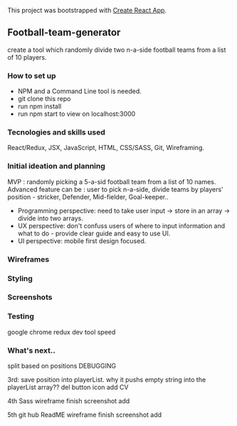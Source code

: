 This project was bootstrapped with [Create React App](https://github.com/facebook/create-react-app).

## Football-team-generator
create a tool which randomly divide two n-a-side football teams from a list of 10 players.

### How to set up
* NPM and a Command Line tool is needed.
* git clone this repo
* run npm install 
* run npm start to view on localhost:3000

### Tecnologies and skills used
React/Redux, JSX, JavaScript, HTML, CSS/SASS, Git, Wireframing.

### Initial ideation and planning
MVP : randomly picking a 5-a-sid football team from a list of 10 names.
Advanced feature can be : user to pick n-a-side, divide teams by players' position - stricker, Defender, Mid-fielder, Goal-keeper..

* Programming perspective: need to take user input -> store in an array -> divide into two arrays.
* UX perspective: don't confuss users of where to input information and what to do - provide clear guide and easy to use UI.
* UI perspective: mobile first design focused. 

### Wireframes

### Styling

### Screenshots

### Testing
google chrome 
redux dev tool
speed

### What's next..









split based on positions
DEBUGGING

3rd: 
save position into playerList.
why it pushs empty string into the playerList array??
del button icon add
CV


4th
Sass
wireframe finish
screenshot add 

5th
git hub ReadME
wireframe finish
screenshot add 














